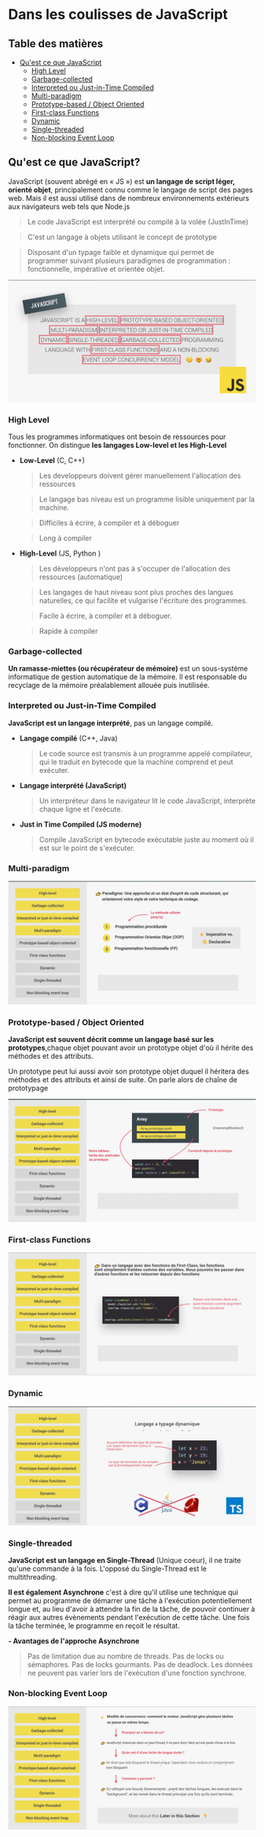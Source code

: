 # Dans les coulisses de JavaScript

## Table des matières

- [Qu'est ce que JavaScript]()
  - [High Level]()
  - [Garbage-collected]()
  - [Interpreted ou Just-in-Time Compiled]()
  - [Multi-paradigm]()
  - [Prototype-based / Object Oriented]()
  - [First-class Functions]()
  - [Dynamic]()
  - [Single-threaded]()
  - [Non-blocking Event Loop]()

## Qu'est ce que JavaScript?

JavaScript (souvent abrégé en « JS ») est **un langage de script léger, orienté objet**, principalement connu comme le langage de script des pages web. Mais il est aussi utilisé dans de nombreux environnements extérieurs aux navigateurs web tels que Node.js

> Le code JavaScript est interprété ou compilé à la volée (JustInTime)

> C'est un langage à objets utilisant le concept de prototype

> Disposant d'un typage faible et dynamique qui permet de programmer suivant plusieurs paradigmes de programmation : fonctionnelle, impérative et orientée objet.

![PresentationJS](img/definition-js.png)

### High Level

Tous les programmes informatiques ont besoin de ressources pour fonctionner.
On distingue **les langages Low-level et les High-Level**

- **Low-Level** (C, C++)

  > Les developpeurs doivent gérer manuellement l'allocation des ressources

  > Le langage bas niveau est un programme lisible uniquement par la machine.

  > Difficiles à écrire, à compiler et à déboguer

  > Long à compiler

- **High-Level** (JS, Python )

  > Les développeurs n'ont pas à s'occuper de l'allocation des ressources (automatique)

  > Les langages de haut niveau sont plus proches des langues naturelles, ce qui facilite et vulgarise l'écriture des programmes.

  > Facile à écrire, à compiler et à déboguer.

  > Rapide à compiler

### Garbage-collected

**Un ramasse-miettes (ou récupérateur de mémoire)** est un sous-système informatique de gestion automatique de la mémoire. Il est responsable du recyclage de la mémoire préalablement allouée puis inutilisée.

### Interpreted ou Just-in-Time Compiled

**JavaScript est un langage interprété**, pas un langage compilé.

- **Langage compilé** (C++, Java)

  > Le code source est transmis à un programme appelé compilateur, qui le traduit en bytecode que la machine comprend et peut exécuter.

- **Langage interprété (JavaScript)**

  > Un interpréteur dans le navigateur lit le code JavaScript, interprète chaque ligne et l'exécute.

- **Just in Time Compiled (JS moderne)**
  > Compile JavaScript en bytecode exécutable juste au moment où il est sur le point de s'exécuter.

### Multi-paradigm

![MultiParadigm](img/multi-paradigm.png)

### Prototype-based / Object Oriented

**JavaScript est souvent décrit comme un langage basé sur les prototypes**,chaque objet pouvant avoir un prototype objet d'où il hérite des méthodes et des attributs.

Un prototype peut lui aussi avoir son prototype objet duquel il héritera des méthodes et des attributs et ainsi de suite. On parle alors de chaîne de prototypage

![Prototype/OOP](img/prototype-oop.png)

### First-class Functions

![FirstClass](img/First-Class.png)

### Dynamic

![Dynamic](img/dynamic.png)

### Single-threaded

**JavaScript est un langage en Single-Thread** (Unique coeur), il ne traite qu'une commande à la fois. L'opposé du Single-Thread est le multithreading.

**Il est également Asynchrone** c'est à dire qu'il utilise une technique qui permet au programme de démarrer une tâche à l'exécution potentiellement longue et, au lieu d'avoir à attendre la fin de la tâche, de pouvoir continuer à réagir aux autres évènements pendant l'exécution de cette tâche. Une fois la tâche terminée, le programme en reçoit le résultat.

**- Avantages de l'approche Asynchrone**

> Pas de limitation due au nombre de threads.
> Pas de locks ou sémaphores.
> Pas de locks gourmants.
> Pas de deadlock.
> Les données ne peuvent pas varier lors de l'exécution d'une fonction synchrone.

### Non-blocking Event Loop

![Non-blocking Event Loop](img/Nonblockingevent.png)
